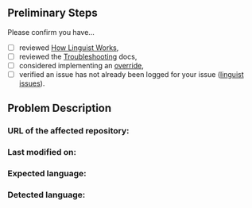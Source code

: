 <!--- Provide a general summary of the issue in the Title above -->

## Preliminary Steps

Please confirm you have...
- [ ] reviewed [How Linguist Works](https://github.com/github/linguist#how-linguist-works),
- [ ] reviewed the [Troubleshooting](https://github.com/github/linguist#troubleshooting) docs,
- [ ] considered implementing an [override](https://github.com/github/linguist#overrides),
- [ ] verified an issue has not already been logged for your issue ([linguist issues](https://github.com/issues?utf8=%E2%9C%93&q=is%3Aissue+repo%3Agithub/linguist)).

<!-- Please review these preliminary steps before logging your issue. You may find the information referenced may answer or explain the behaviour you are seeing. It'll help us to know you've reviewed this information. -->

## Problem Description

<!--- Provide a more detailed introduction to the issue itself, and why you consider it to be a bug -->

### URL of the affected repository:

### Last modified on:
<!-- YYYY-MM-DD -->

### Expected language:
<!-- expected language -->

### Detected language:
<!-- detected language -->
